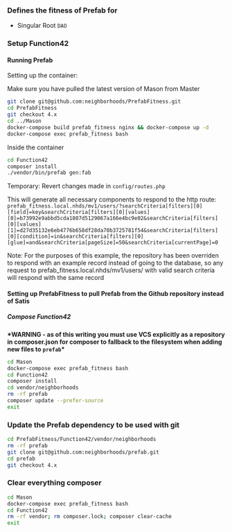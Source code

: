 ### Defines the fitness of Prefab for
* Singular Root `DAO`

### Setup Function42

#### Running Prefab 
Setting up the container:

Make sure you have pulled the latest version of Mason from Master
``` bash
git clone git@github.com:neighborhoods/PrefabFitness.git
cd PrefabFitness
git checkout 4.x
cd ../Mason
docker-compose build prefab_fitness nginx && docker-compose up -d
docker-compose exec prefab_fitness bash
```

Inside the container
```bash
cd Function42
composer install
./vendor/bin/prefab gen:fab
```
Temporary: Revert changes made in `config/routes.php`

This will generate all necessary components to respond to the http route:
`prefab_fitness.local.nhds/mv1/users/?searchCriteria[filters][0][field]=key&searchCriteria[filters][0][values][0]=b73992e9abbd5cda1807d5129067a166e4bc9e02&searchCriteria[filters][0][values][1]=d27d35132e6eb4776b658df28da70b3725781f54&searchCriteria[filters][0][condition]=in&searchCriteria[filters][0][glue]=and&searchCriteria[pageSize]=50&searchCriteria[currentPage]=0`

Note: For the purposes of this example, the repository has been overriden to respond with an example record instead of going to the database, so any request to prefab_fitness.local.nhds/mv1/users/ with valid search criteria will respond with the same record

#### Setting up PrefabFitness to pull Prefab from the Github repository instead of Satis
##### Compose Function42
**\*WARNING - as of this writing you must use VCS explicitly as a repository in composer.json for composer to fallback to the filesystem when adding new files to `prefab`\***
```bash
cd Mason
docker-compose exec prefab_fitness bash
cd Function42
composer install
cd vendor/neighborhoods
rm -rf prefab
composer update --prefer-source
exit
```

### Update the Prefab dependency to be used with git

```bash
cd PrefabFitness/Function42/vendor/neighborhoods
rm -rf prefab
git clone git@github.com:neighborhoods/prefab.git
cd prefab
git checkout 4.x
```

### Clear everything composer

```bash
cd Mason
docker-compose exec prefab_fitness bash
cd Function42
rm -rf vendor; rm composer.lock; composer clear-cache
exit
```
